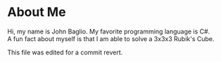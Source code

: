 # About Me
Hi, my name is John Baglio.  My favorite programming language is C#.  
A fun fact about myself is that I am able to solve a 3x3x3 Rubik's Cube.

This file was edited for a commit revert.